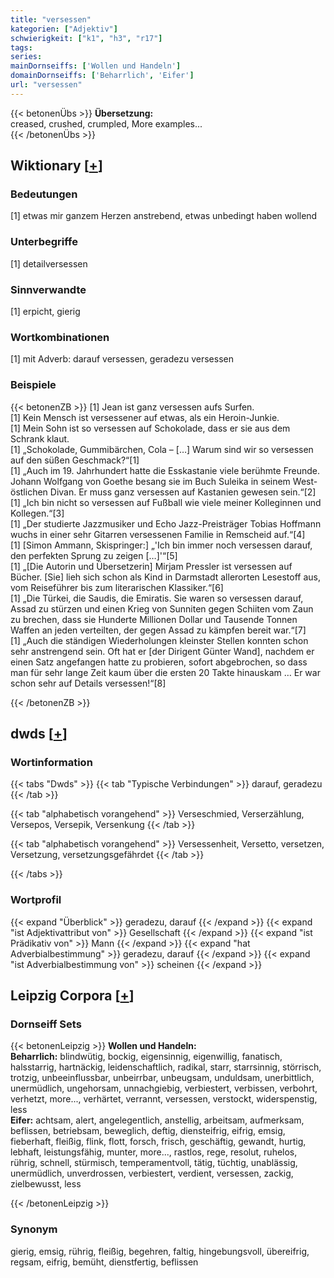 ```yaml
---
title: "versessen"
kategorien: ["Adjektiv"]
schwierigkeit: ["k1", "h3", "r17"]
tags:
series:
mainDornseiffs: ['Wollen und Handeln']
domainDornseiffs: ['Beharrlich', 'Eifer']
url: "versessen"
---
```


{{< betonenÜbs >}}
**Übersetzung:**  
creased, crushed, crumpled, More examples...  
{{< /betonenÜbs >}}

## Wiktionary [[+](https://de.wiktionary.org/wiki/versessen)]

### Bedeutungen
[1] etwas mir ganzem Herzen anstrebend, etwas unbedingt haben wollend  

### Unterbegriffe
[1] detailversessen  

### Sinnverwandte
[1] erpicht, gierig  

### Wortkombinationen
[1] mit Adverb: darauf versessen, geradezu versessen  

### Beispiele
{{< betonenZB >}}
[1] Jean ist ganz versessen aufs Surfen.  
[1] Kein Mensch ist versessener auf etwas, als ein Heroin-Junkie.  
[1] Mein Sohn ist so versessen auf Schokolade, dass er sie aus dem Schrank klaut.  
[1] „Schokolade, Gummibärchen, Cola – […] Warum sind wir so versessen auf den süßen Geschmack?“[1]  
[1] „Auch im 19. Jahrhundert hatte die Esskastanie viele berühmte Freunde. Johann Wolfgang von Goethe besang sie im Buch Suleika in seinem West-östlichen Divan. Er muss ganz versessen auf Kastanien gewesen sein.“[2]  
[1] „Ich bin nicht so versessen auf Fußball wie viele meiner Kolleginnen und Kollegen.“[3]  
[1] „Der studierte Jazzmusiker und Echo Jazz-Preisträger Tobias Hoffmann wuchs in einer sehr Gitarren versessenen Familie in Remscheid auf.“[4]  
[1] [Simon Ammann, Skispringer:] „'Ich bin immer noch versessen darauf, den perfekten Sprung zu zeigen […]'“[5]  
[1] „[Die Autorin und Übersetzerin] Mirjam Pressler ist versessen auf Bücher. [Sie] lieh sich schon als Kind in Darmstadt allerorten Lesestoff aus, vom Reiseführer bis zum literarischen Klassiker.“[6]  
[1] „Die Türkei, die Saudis, die Emiratis. Sie waren so versessen darauf, Assad zu stürzen und einen Krieg von Sunniten gegen Schiiten vom Zaun zu brechen, dass sie Hunderte Millionen Dollar und Tausende Tonnen Waffen an jeden verteilten, der gegen Assad zu kämpfen bereit war.“[7]  
[1] „Auch die ständigen Wiederholungen kleinster Stellen konnten schon sehr anstrengend sein. Oft hat er [der Dirigent Günter Wand], nachdem er einen Satz angefangen hatte zu probieren, sofort abgebrochen, so dass man für sehr lange Zeit kaum über die ersten 20 Takte hinauskam … Er war schon sehr auf Details versessen!“[8]  

{{< /betonenZB >}}


## dwds [[+](https://www.dwds.de/wb/versessen)]

### Wortinformation
{{< tabs "Dwds" >}}
{{< tab "Typische Verbindungen" >}}
darauf, geradezu
{{< /tab >}}

{{< tab "alphabetisch vorangehend" >}}
Verseschmied, Verserzählung, Versepos, Versepik, Versenkung
{{< /tab >}}

{{< tab "alphabetisch vorangehend" >}}
Versessenheit, Versetto, versetzen, Versetzung, versetzungsgefährdet
{{< /tab >}}

{{< /tabs >}}

### Wortprofil
{{< expand "Überblick" >}} geradezu, darauf {{< /expand >}}
{{< expand "ist Adjektivattribut von" >}} Gesellschaft {{< /expand >}}
{{< expand "ist Prädikativ von" >}} Mann {{< /expand >}}
{{< expand "hat Adverbialbestimmung" >}} geradezu, darauf {{< /expand >}}
{{< expand "ist Adverbialbestimmung von" >}} scheinen {{< /expand >}}

## Leipzig Corpora [[+](https://corpora.uni-leipzig.de/en/res?word=versessen&corpusId=deu_newscrawl-public_2018)]

### Dornseiff Sets
{{< betonenLeipzig >}}
**Wollen und Handeln:**  
**Beharrlich:** blindwütig, bockig, eigensinnig, eigenwillig, fanatisch, halsstarrig, hartnäckig, leidenschaftlich, radikal, starr, starrsinnig, störrisch, trotzig, unbeeinflussbar, unbeirrbar, unbeugsam, unduldsam, unerbittlich, unermüdlich, ungehorsam, unnachgiebig, verbiestert, verbissen, verbohrt, verhetzt, more..., verhärtet, verrannt, versessen, verstockt, widerspenstig, less  
**Eifer:** achtsam, alert, angelegentlich, anstellig, arbeitsam, aufmerksam, beflissen, betriebsam, beweglich, deftig, diensteifrig, eifrig, emsig, fieberhaft, fleißig, flink, flott, forsch, frisch, geschäftig, gewandt, hurtig, lebhaft, leistungsfähig, munter, more..., rastlos, rege, resolut, ruhelos, rührig, schnell, stürmisch, temperamentvoll, tätig, tüchtig, unablässig, unermüdlich, unverdrossen, verbiestert, verdient, versessen, zackig, zielbewusst, less  

{{< /betonenLeipzig >}}

### Synonym
gierig, emsig, rührig, fleißig, begehren, faltig, hingebungsvoll, übereifrig, regsam, eifrig, bemüht, dienstfertig, beflissen


